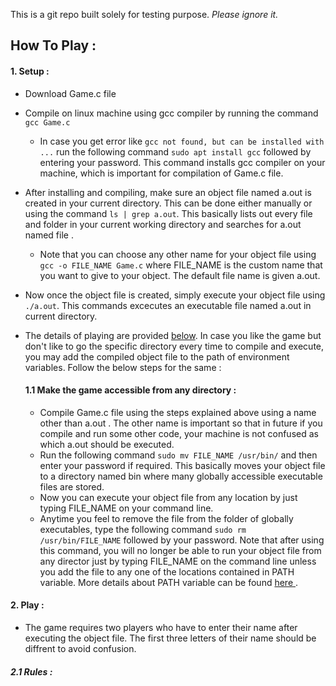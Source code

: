 This is a git repo built solely for testing purpose.
*Please ignore it.*

## How To Play : 

 #### 1. Setup :
* Download Game.c file 
* Compile on linux machine using gcc compiler by running the command
```  gcc Game.c  ```
  * In case you get error like ```gcc not found, but can be installed with ...``` run the following command
  ```sudo apt install gcc```  followed by entering your password. This command installs gcc compiler on your machine, which is important for compilation of Game.c file.
* After installing and compiling, make sure an object file named a.out is created in your current directory. This can be done either manually or using the command ``` ls | grep a.out ```. This basically lists out every file and folder in your current working directory and searches for a.out named file .
   * Note that you can choose any other name for your object file using ``` gcc -o FILE_NAME Game.c``` where FILE_NAME is the custom name that you want to give to your object. The default file name is given a.out.
* Now once the object file is created, simply execute your object file using ```./a.out```. This commands excecutes an executable file named a.out in current directory.
* The details of playing are provided [below](####-2.-play-). In case you like the game but don't like to go the specific directory every time to compile and execute, you may add the compiled object file to the path of environment variables. Follow the below steps for the same : 
    
    #### 1.1 Make the game accessible from any directory :
    * Compile Game.c file using the steps explained above using a name other than a.out . The other name is important so that in future if you compile and run some other code, your machine is not confused as which a.out should be executed. 
    * Run the following command ```sudo mv FILE_NAME /usr/bin/``` and then enter your password if required. This basically moves your object file to a directory named bin where many globally accessible executable files are stored. 
    * Now you can execute your object file from any location by just typing FILE_NAME on your command line.
    * Anytime you feel to remove the file from the folder of globally executables, type the following command 
    ``` sudo rm /usr/bin/FILE_NAME ``` followed by your password. Note that after using this command, you will no longer be able to run your object file from any director just by typing FILE_NAME on the command line unless you add the file to any one of the locations contained in PATH variable. More details about PATH variable can be found [ here ]( https://stackoverflow.com/questions/37676849/where-is-path-variable-set-in-ubuntu ).
    
    
    
 #### 2. Play :
   * The game requires two players who have to enter their name after executing the object file. The first three letters of their name should be diffrent to avoid confusion.
   ##### 2.1 Rules :
